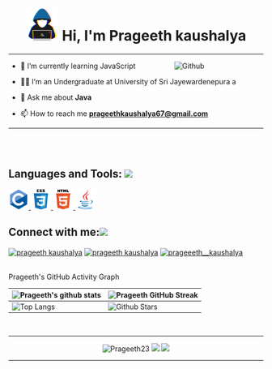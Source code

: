 <h1 align="center">  <picture><img src = "https://github.com/0xAbdulKhalid/0xAbdulKhalid/raw/main/assets/mdImages/about_me.gif" width = 65px></picture> Hi, I'm Prageeth kaushalya</h1>

---
<img width="35%" align="right" alt="Github" src="https://i.pinimg.com/originals/81/17/8b/81178b47a8598f0c81c4799f2cdd4057.gif" />

- 🌱 I’m currently learning JavaScript
 
- 🧑‍🎓 I’m an Undergraduate at University of Sri Jayewardenepura a

- 💬 Ask me about **Java**

- 📫 How to reach me **prageethkaushalya67@gmail.com**
---
<br>
<br>
<h2 align="left">Languages and Tools: <img src = "https://media2.giphy.com/media/QssGEmpkyEOhBCb7e1/giphy.gif?cid=ecf05e47a0n3gi1bfqntqmob8g9aid1oyj2wr3ds3mg700bl&rid=giphy.gif" width = 32px></h2>
<p align="left"> <a href="https://www.cprogramming.com/" target="_blank" rel="noreferrer"> <img src="https://raw.githubusercontent.com/devicons/devicon/master/icons/c/c-original.svg" alt="c" width="40" height="40"/> </a> <a href="https://www.w3schools.com/css/" target="_blank" rel="noreferrer"> <img src="https://raw.githubusercontent.com/devicons/devicon/master/icons/css3/css3-original-wordmark.svg" alt="css3" width="40" height="40"/> </a> <a href="https://www.w3.org/html/" target="_blank" rel="noreferrer"> <img src="https://raw.githubusercontent.com/devicons/devicon/master/icons/html5/html5-original-wordmark.svg" alt="html5" width="40" height="40"/> </a> <a href="https://www.java.com" target="_blank" rel="noreferrer"> <img src="https://raw.githubusercontent.com/devicons/devicon/master/icons/java/java-original.svg" alt="java" width="40" height="40"/> </a> </p>


<h2 align="left">Connect with me:<img src='https://raw.githubusercontent.com/ShahriarShafin/ShahriarShafin/main/Assets/handshake.gif' width="100px"></h2>
<p align="left">
<a href="https://linkedin.com/in/prageeth kaushalya" target="blank"><img align="center" src="https://raw.githubusercontent.com/rahuldkjain/github-profile-readme-generator/master/src/images/icons/Social/linked-in-alt.svg" alt="prageeth kaushalya" height="30" width="40" /></a>
<a href="https://fb.com/prageeth kaushalya" target="blank"><img align="center" src="https://raw.githubusercontent.com/rahuldkjain/github-profile-readme-generator/master/src/images/icons/Social/facebook.svg" alt="prageeth kaushalya" height="30" width="40" /></a>
<a href="https://instagram.com/prageeeth__kaushalya" target="blank"><img align="center" src="https://raw.githubusercontent.com/rahuldkjain/github-profile-readme-generator/master/src/images/icons/Social/instagram.svg" alt="prageeeth__kaushalya" height="30" width="40" /></a>
</p>
<br>
Prageeth's GitHub Activity Graph

| ![Prageeth's github stats](https://github-readme-stats.vercel.app/api?username=Prageeth23&show_icons=true&theme=tokyonight) | ![Prageeth GitHub Streak](https://github-readme-streak-stats.herokuapp.com/?user=Prageeth23&theme=tokyonight) |
| --- | --- |
| ![Top Langs](https://github-readme-stats.vercel.app/api/top-langs/?username=Prageeth23&theme=tokyonight) | ![Github Stars](https://github-readme-stats.vercel.app/api?username=Prageeth23&show_icons=true&locale=en&count_private=true&hide_rank=true&custom_title=My%20GitHub%20Stats&disable_animations=true&theme=tokyonight) |
<br>

---
<p align="center">
  <img src="https://komarev.com/ghpvc/?username=Prageeth23" alt="Prageeth23" />
    <a href="https://github.com/Prageeth23/"><img src="https://img.shields.io/github/followers/Prageeth23?style=flat-square?color=%234CC61E&label=GitHub%20Followers%20"/></a>
  <a href="https://github.com/Prageeth23/"><img src="https://img.shields.io/github/last-commit/Prageeth23/Prageeth23?style=flat-square?color=red&label=Last%20Updated%20"/></a>
</p>

---
